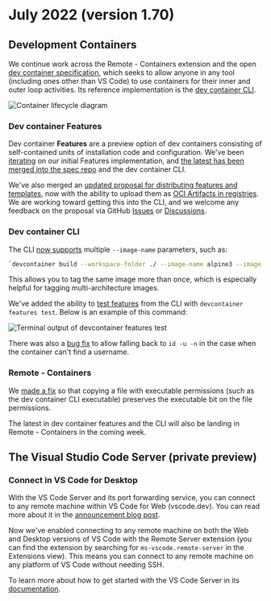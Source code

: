 # July 2022 (version 1.70)

## Development Containers

We continue work across the Remote - Containers extension and the open [dev container specification](https://containers.dev/), which seeks to allow anyone in any tool (including ones other than VS Code) to use containers for their inner and outer loop activities. Its reference implementation is the [dev container CLI](https://github.com/devcontainers/cli).

![Container lifecycle diagram](images/1_70/dev-container-stages.png)

### Dev container Features

Dev container **Features** are a preview option of dev containers consisting of self-contained units of installation code and configuration. We've been [iterating](https://github.com/devcontainers/cli/pull/73) on our initial Features implementation, and [the latest has been merged into the spec repo](https://github.com/devcontainers/spec/blob/main/proposals/devcontainer-features.md) and the dev container CLI.

We've also merged an [updated proposal for distributing features and templates](https://github.com/devcontainers/spec/blob/main/proposals/devcontainer-features-distribution.md), now with the ability to upload them as [OCI Artifacts in registries](https://github.com/devcontainers/spec/blob/main/proposals/devcontainer-features-distribution.md#oci-registry). We are working toward getting this into the CLI, and we welcome any feedback on the proposal via GitHub [Issues](https://github.com/devcontainers/spec/issues) or [Discussions](https://github.com/devcontainers/spec/discussions).

### Dev container CLI

The CLI [now supports](https://github.com/devcontainers/cli/pull/61) multiple `--image-name` parameters, such as:

```bash
`devcontainer build --workspace-folder ./ --image-name alpine3 --image-name alpine3.0`
```

This allows you to tag the same image more than once, which is especially helpful for tagging multi-architecture images.

We've added the ability to [test features](https://github.com/devcontainers/cli/pull/81) from the CLI with `devcontainer features test`. Below is an example of this command:

![Terminal output of devcontainer features test](images/1_70/devcontainer-feature-test.png)

There was also a [bug fix](https://github.com/microsoft/vscode-remote-release/issues/6913) to allow falling back to `id -u -n` in the case when the container can't find a username.

### Remote - Containers

We [made a fix](https://github.com/devcontainers/cli/issues/83) so that copying a file with executable permissions (such as the dev container CLI executable) preserves the executable bit on the file permissions.

The latest in dev container features and the CLI will also be landing in Remote - Containers in the coming week.

## The Visual Studio Code Server (private preview)

### Connect in VS Code for Desktop

With the VS Code Server and its port forwarding service, you can connect to any remote machine within VS Code for Web (vscode.dev). You can read more about it in the [announcement blog post](https://aka.ms/vscode-server-blog).

Now we've enabled connecting to any remote machine on both the Web and Desktop versions of VS Code with the Remote Server extension (you can find the extension by searching for `ms-vscode.remote-server` in the Extensions view). This means you can connect to any remote machine on any platform of VS Code without needing SSH.

To learn more about how to get started with the VS Code Server in its [documentation](https://aka.ms/vscode-server-doc).
